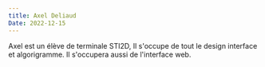 ```yaml
---
title: Axel Deliaud
Date: 2022-12-15
---
```

Axel est un élève de terminale STI2D,
Il s'occupe de tout le design interface et algorigramme.
Il s'occupera aussi de l'interface web.
